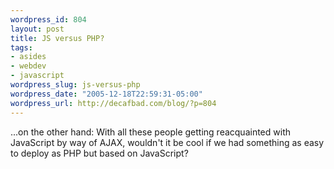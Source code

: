 ```yaml
--- 
wordpress_id: 804
layout: post
title: JS versus PHP?
tags: 
- asides
- webdev
- javascript
wordpress_slug: js-versus-php
wordpress_date: "2005-12-18T22:59:31-05:00"
wordpress_url: http://decafbad.com/blog/?p=804
---
```

...on the other hand:  With all these people getting reacquainted with JavaScript by way of AJAX, wouldn't it be cool if we had something as easy to deploy as PHP but based on JavaScript?

<!-- tags: javascript webdev php -->
